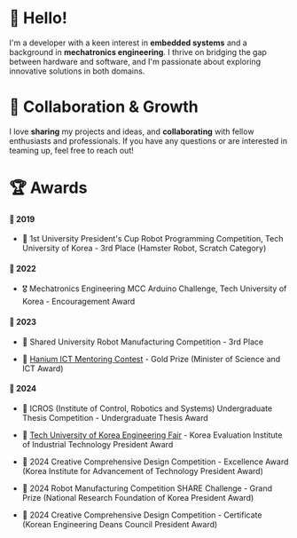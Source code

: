
<!--
**JhiWhoonKang/JhiWhoonKang** is a ✨ _special_ ✨ repository because its `README.md` (this file) appears on your GitHub profile.

Here are some ideas to get you started:

- 🔭 I’m currently working on ...
- 🌱 I’m currently learning ...
- 👯 I’m looking to collaborate on ...
- 🤔 I’m looking for help with ...
- 💬 Ask me about ...
- 📫 How to reach me: ...
- 😄 Pronouns: ...
- ⚡ Fun fact: ...
-->



# 👋 Hello!
I'm a developer with a keen interest in **embedded systems** and a background in **mechatronics engineering**. I thrive on bridging the gap between hardware and software, and I'm passionate about exploring innovative solutions in both domains.

# 🌱 Collaboration & Growth
I love **sharing** my projects and ideas, and **collaborating** with fellow enthusiasts and professionals. If you have any questions or are interested in teaming up, feel free to reach out!

# 🏆 Awards

#### 📌 2019

- 🥉 1st University President's Cup Robot Programming Competition, Tech University of Korea - 3rd Place (Hamster Robot, Scratch Category)

#### 📌 2022

- 🎖️ Mechatronics Engineering MCC Arduino Challenge, Tech University of Korea - Encouragement Award

#### 📌 2023

- 🥉 Shared University Robot Manufacturing Competition - 3rd Place

- 🥇 [Hanium ICT Mentoring Contest](https://github.com/JhiWhoonKang/Hanium-Competition-Workspace) - Gold Prize (Minister of Science and ICT Award)

#### 📌 2024

- 📜 ICROS (Institute of Control, Robotics and Systems) Undergraduate Thesis Competition - Undergraduate Thesis Award

- 🏅 [Tech University of Korea Engineering Fair](https://github.com/JhiWhoonKang/TUK-GraduationTeam-ws) - Korea Evaluation Institute of Industrial Technology President Award

- 🥈 2024 Creative Comprehensive Design Competition - Excellence Award (Korea Institute for Advancement of Technology President Award)

- 🥇 2024 Robot Manufacturing Competition SHARE Challenge - Grand Prize (National Research Foundation of Korea President Award)

- 📜 2024 Creative Comprehensive Design Competition - Certificate (Korean Engineering Deans Council President Award)
